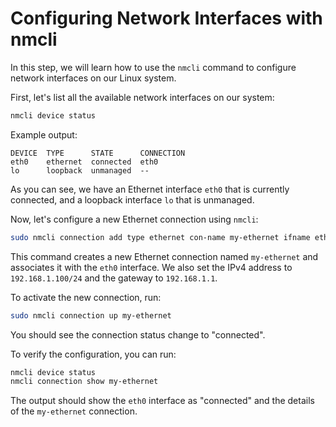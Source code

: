# Configuring Network Interfaces with nmcli

In this step, we will learn how to use the `nmcli` command to configure network interfaces on our Linux system.

First, let's list all the available network interfaces on our system:

```bash
nmcli device status
```

Example output:

```
DEVICE  TYPE      STATE      CONNECTION
eth0    ethernet  connected  eth0
lo      loopback  unmanaged  --
```

As you can see, we have an Ethernet interface `eth0` that is currently connected, and a loopback interface `lo` that is unmanaged.

Now, let's configure a new Ethernet connection using `nmcli`:

```bash
sudo nmcli connection add type ethernet con-name my-ethernet ifname eth0 ip4 192.168.1.100/24 gw4 192.168.1.1
```

This command creates a new Ethernet connection named `my-ethernet` and associates it with the `eth0` interface. We also set the IPv4 address to `192.168.1.100/24` and the gateway to `192.168.1.1`.

To activate the new connection, run:

```bash
sudo nmcli connection up my-ethernet
```

You should see the connection status change to "connected".

To verify the configuration, you can run:

```bash
nmcli device status
nmcli connection show my-ethernet
```

The output should show the `eth0` interface as "connected" and the details of the `my-ethernet` connection.

